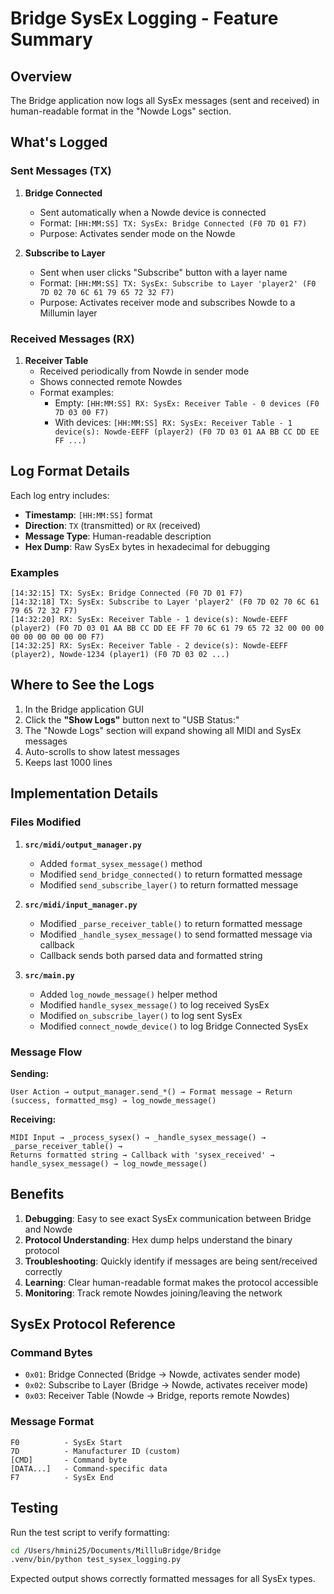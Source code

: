 # Bridge SysEx Logging - Feature Summary

## Overview
The Bridge application now logs all SysEx messages (sent and received) in human-readable format in the "Nowde Logs" section.

## What's Logged

### Sent Messages (TX)

1. **Bridge Connected**
   - Sent automatically when a Nowde device is connected
   - Format: `[HH:MM:SS] TX: SysEx: Bridge Connected (F0 7D 01 F7)`
   - Purpose: Activates sender mode on the Nowde

2. **Subscribe to Layer**
   - Sent when user clicks "Subscribe" button with a layer name
   - Format: `[HH:MM:SS] TX: SysEx: Subscribe to Layer 'player2' (F0 7D 02 70 6C 61 79 65 72 32 F7)`
   - Purpose: Activates receiver mode and subscribes Nowde to a Millumin layer

### Received Messages (RX)

1. **Receiver Table**
   - Received periodically from Nowde in sender mode
   - Shows connected remote Nowdes
   - Format examples:
     - Empty: `[HH:MM:SS] RX: SysEx: Receiver Table - 0 devices (F0 7D 03 00 F7)`
     - With devices: `[HH:MM:SS] RX: SysEx: Receiver Table - 1 device(s): Nowde-EEFF (player2) (F0 7D 03 01 AA BB CC DD EE FF ...)`

## Log Format Details

Each log entry includes:
- **Timestamp**: `[HH:MM:SS]` format
- **Direction**: `TX` (transmitted) or `RX` (received)
- **Message Type**: Human-readable description
- **Hex Dump**: Raw SysEx bytes in hexadecimal for debugging

### Examples

```
[14:32:15] TX: SysEx: Bridge Connected (F0 7D 01 F7)
[14:32:18] TX: SysEx: Subscribe to Layer 'player2' (F0 7D 02 70 6C 61 79 65 72 32 F7)
[14:32:20] RX: SysEx: Receiver Table - 1 device(s): Nowde-EEFF (player2) (F0 7D 03 01 AA BB CC DD EE FF 70 6C 61 79 65 72 32 00 00 00 00 00 00 00 00 00 F7)
[14:32:25] RX: SysEx: Receiver Table - 2 device(s): Nowde-EEFF (player2), Nowde-1234 (player1) (F0 7D 03 02 ...)
```

## Where to See the Logs

1. In the Bridge application GUI
2. Click the **"Show Logs"** button next to "USB Status:"
3. The "Nowde Logs" section will expand showing all MIDI and SysEx messages
4. Auto-scrolls to show latest messages
5. Keeps last 1000 lines

## Implementation Details

### Files Modified

1. **`src/midi/output_manager.py`**
   - Added `format_sysex_message()` method
   - Modified `send_bridge_connected()` to return formatted message
   - Modified `send_subscribe_layer()` to return formatted message

2. **`src/midi/input_manager.py`**
   - Modified `_parse_receiver_table()` to return formatted message
   - Modified `_handle_sysex_message()` to send formatted message via callback
   - Callback sends both parsed data and formatted string

3. **`src/main.py`**
   - Added `log_nowde_message()` helper method
   - Modified `handle_sysex_message()` to log received SysEx
   - Modified `on_subscribe_layer()` to log sent SysEx
   - Modified `connect_nowde_device()` to log Bridge Connected SysEx

### Message Flow

**Sending:**
```
User Action → output_manager.send_*() → Format message → Return (success, formatted_msg) → log_nowde_message()
```

**Receiving:**
```
MIDI Input → _process_sysex() → _handle_sysex_message() → _parse_receiver_table() → 
Returns formatted string → Callback with 'sysex_received' → handle_sysex_message() → log_nowde_message()
```

## Benefits

1. **Debugging**: Easy to see exact SysEx communication between Bridge and Nowde
2. **Protocol Understanding**: Hex dump helps understand the binary protocol
3. **Troubleshooting**: Quickly identify if messages are being sent/received correctly
4. **Learning**: Clear human-readable format makes the protocol accessible
5. **Monitoring**: Track remote Nowdes joining/leaving the network

## SysEx Protocol Reference

### Command Bytes
- `0x01`: Bridge Connected (Bridge → Nowde, activates sender mode)
- `0x02`: Subscribe to Layer (Bridge → Nowde, activates receiver mode)
- `0x03`: Receiver Table (Nowde → Bridge, reports remote Nowdes)

### Message Format
```
F0          - SysEx Start
7D          - Manufacturer ID (custom)
[CMD]       - Command byte
[DATA...]   - Command-specific data
F7          - SysEx End
```

## Testing

Run the test script to verify formatting:
```bash
cd /Users/hmini25/Documents/MillluBridge/Bridge
.venv/bin/python test_sysex_logging.py
```

Expected output shows correctly formatted messages for all SysEx types.
